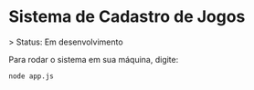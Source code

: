 <h1>Sistema de Cadastro de Jogos</h1>
> Status: Em desenvolvimento

Para rodar o sistema em sua máquina, digite:
~~~
node app.js
~~~
